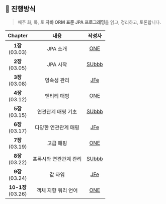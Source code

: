 ## 🚩 진행방식
> 매주 화, 목, 토 **자바 ORM 표준 JPA 프로그래밍**을 읽고, 정리하고, 토론합니다.

|Chapter|내용|작성자|
|:---:|:---:|:---:|
|**1장**<br> (03.03)|JPA 소개|[ONE](https://github.com/choi-jaewon)|
|**2장**<br> (03.05)|JPA 시작|[SUbbb](https://github.com/SeongukBaek)|
|**3장**<br> (03.08)|영속성 관리|[JFe](https://github.com/Go-Jaecheol)|
|**4장**<br> (03.12)|엔티티 매핑|[ONE](https://github.com/choi-jaewon)|
|**5장**<br> (03.15)|연관관계 매핑 기초|[SUbbb](https://github.com/SeongukBaek)|
|**6장**<br> (03.17)|다양한 연관관계 매핑|[JFe](https://github.com/Go-Jaecheol)|  
|**7장**<br> (03.19)|고급 매핑|[ONE](https://github.com/choi-jaewon)|
|**8장**<br> (03.22)|프록시와 연관관계 관리|[SUbbb](https://github.com/SeongukBaek)|
|**9장**<br> (03.24)|값 타입|[JFe](https://github.com/Go-Jaecheol)|
|**10-1장**<br> (03.26)|객체 지향 쿼리 언어|[ONE](https://github.com/choi-jaewon)|
